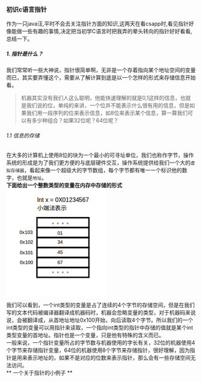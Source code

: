 ### 初识c语言指针
 作为一只java汪,平时不会去关注指针方面的知识,这两天在看csapp时,看见指针好像能做一些有趣的事情,决定把当初学C语言时把我弄的晕头转向的指针好好看看,总结一下。  

##### 1. 指针是什么？   
我们常常听一些大神说，指针很简单啊，无非是一个存着指向某个地址空间的变量而已，其实要弄懂这个，需要从了解计算到底是以一个怎样的形式来存储信息开始看。
 > 机器其实没有我们人这么聪明，他能快速理解的就是0,1这样的信息，也就是我们说的位，单纯的来讲，一个位并不能表示什么很有用的信息，但是如果我们用一段序列的位来表示信息，如8位来表示某个信息，算一算我们可以有多少种组合？如果32位呢？64位呢？  

###### 1.1 信息的存储
在大多的计算机上使用8位的块为一个最小的可寻址单位，我们也称作字节，操作系统的形成是为了我们更方便的与底层硬件交互，操作系统提供给我们一个大的`虚拟存储器`，看起来像一个超级大的字节数组，每个字节都有唯一一个标识他的数字，也就是`地址`。  
**下面给出一个整数类型的变量在内存中存储的形式**
![int in memory](../../img/int_in_memory.png)

我们可以看到，一个int类型的变量是占了连续的4个字节的存储空间，但是在我们写的文本代码被编译器翻译成机器码时，机器会忽略变量的类型，对于机器码来说说，会被翻译成，从首地址地址0x100开始，向后读取4个字节。所以我们的一个int类型的变量可以用指针来读取，一个指向int类型的指针中存储的值就是某个int类型变量的首地址。指针也是一个变量，只是他有特殊的含义而已。  
一般来说，一个指针变量所占的字节数与机器使用的字长有关，32位的机器使用4个字节来存储指针变量，64位的机器使用8个字节来存储指针，很好理解，因为指针是用来表示地址的，如果不是对应的位数来表示指针，那么会有一些存储空间无法访问。  
** 一个关于指针的小例子 **  
     
 
 
 

